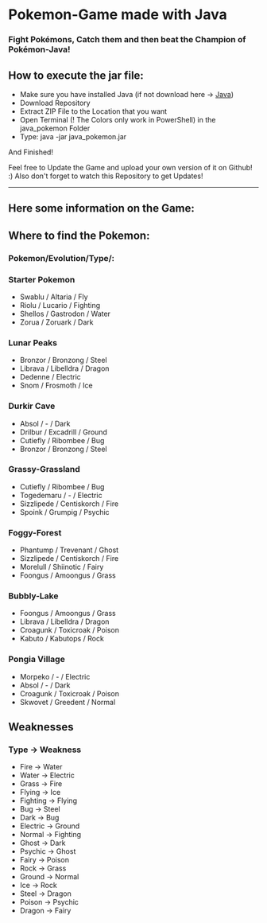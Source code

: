 # Pokemon-Game made with Java

### Fight Pokémons, Catch them and then beat the Champion of Pokémon-Java!



## How to execute the jar file:
- Make sure you have installed Java (if not download here -> [Java](https://java.com/de/download/manual.jsp))
- Download Repository
- Extract ZIP File to the Location that you want
- Open Terminal (! The Colors only work in PowerShell) in the java_pokemon Folder
- Type: java -jar java_pokemon.jar

And Finished!

Feel free to Update the Game and upload your own version of it on Github! :)
Also don't forget to watch this Repository to get Updates!

___________________________________________________________________________


## Here some information on the Game:

## Where to find the Pokemon:
### Pokemon/Evolution/Type/:

### Starter Pokemon
- Swablu / Altaria / Fly 
- Riolu / Lucario / Fighting
- Shellos / Gastrodon / Water
- Zorua / Zoruark / Dark

### Lunar Peaks
- Bronzor / Bronzong / Steel
- Librava / Libelldra / Dragon
- Dedenne / Electric
- Snom / Frosmoth / Ice

### Durkir Cave
- Absol / - / Dark
- Drilbur / Excadrill / Ground
- Cutiefly / Ribombee / Bug
- Bronzor / Bronzong / Steel

### Grassy-Grassland
- Cutiefly / Ribombee / Bug
- Togedemaru / - / Electric
- Sizzlipede / Centiskorch / Fire
- Spoink / Grumpig / Psychic

### Foggy-Forest
- Phantump / Trevenant / Ghost
- Sizzlipede / Centiskorch / Fire
- Morelull / Shiinotic / Fairy
- Foongus / Amoongus / Grass

### Bubbly-Lake
- Foongus / Amoongus / Grass
- Librava / Libelldra / Dragon
- Croagunk / Toxicroak / Poison
- Kabuto / Kabutops / Rock

### Pongia Village
- Morpeko / - / Electric
- Absol / - / Dark
- Croagunk / Toxicroak / Poison
- Skwovet / Greedent / Normal

## Weaknesses
### Type -> Weakness
- Fire -> Water
- Water -> Electric
- Grass -> Fire
- Flying -> Ice
- Fighting -> Flying
- Bug -> Steel
- Dark -> Bug
- Electric -> Ground
- Normal -> Fighting
- Ghost -> Dark
- Psychic -> Ghost
- Fairy -> Poison
- Rock -> Grass
- Ground -> Normal
- Ice -> Rock
- Steel -> Dragon
- Poison -> Psychic
- Dragon -> Fairy
